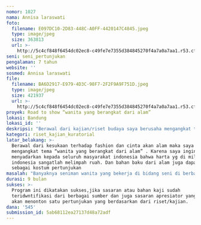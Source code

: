 ```yaml
---
nomor: 1027
nama: Annisa laraswati
foto:
  filename: E097DC10-2D83-448C-A0FF-4420147C4845.jpeg
  type: image/jpeg
  size: 363813
  url: >-
    http://5c4cf848f6454dc02ec8-c49fe7e7355d384845270f4a7a0a7aa1.r53.cf2.rackcdn.com/0fc812a3-b633-4289-94fb-2368a344354b/E097DC10-2D83-448C-A0FF-4420147C4845.jpeg
seni: seni_pertunjukan
pengalaman: 7 tahun
website: ''
sosmed: Annisa laraswati
file:
  filename: BA6D2917-E979-4D3C-98F7-2F2F9A9F751D.jpeg
  type: image/jpeg
  size: 421937
  url: >-
    http://5c4cf848f6454dc02ec8-c49fe7e7355d384845270f4a7a0a7aa1.r53.cf2.rackcdn.com/1bb42f3d-6dcf-4a85-8d5b-e6af5a184f53/BA6D2917-E979-4D3C-98F7-2F2F9A9F751D.jpeg
proyek: Road to show “wanita yang berangkat dari alam”
lokasi: Bandung
lokasi_id: ''
deskripsi: "Berawal dari kajian/riset budaya saya berusaha mengangkat tema dari alam karna indonesia kaya akan bahan dasar alam. \r\nKemudian di kembangkan untuk memjadi film documenter dmna fungai film ini akan mempublish seniman wanita tg belerja di bidang seni dari berbagai daerah. "
kategori: riset_kajian_kuratorial
latar_belakang: >-
  Berawal dari kesukaan terhadap fashion dan cinta akan alam maka saya akan
  mengangkat tema “wanita yang berangkat dari alam” . Karena saya ingin
  menyadarkan kepada seluruh masyarakat indonesia bahwa harta yg di miliki
  indonesia sangatlah melimpah ruah. Dan bahan baku dari alam juga dapat di olah
  sebagai kostum pertunjukan
masalah: "Banyaknya seniman wanita yang bekerja di bidang seni di berbagai bidang namun di pertannyakan / tidak terekam oleh publik apalagi seniman wanita yg berasal dari wilayah atau kabupaten yg terpencil \r\n\r\nPeningkatan kualitas bahan dasar dari alam yg yang akan memberikan fungsi lain yakni di bidang pakaian "
durasi: 9 bulan
sukses: >-
  Program ini dikatakan sukses,jika sasaran atau bahan kaji sudah
  teridwntifikasi dari berbagai sumber dan juga sasaran apresiator yang nantinya
  akan menonton satu pertunjukan yang berdasarkan dari riset/kajian.
dana: '545'
submission_id: 5ab68112ea27137d48a72adf
---
```

